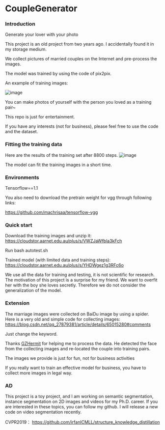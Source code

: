 # CoupleGenerator

### Introduction

Generate your lover with your photo

This project is an old project from two years ago. I accidentally found it in my storage medium.

We collect pictures of married couples on the Internet and pre-process the images.

The model was trained by using the code of pix2pix.

An example of training images:

![image](https://github.com/irfanICMLL/CoupleGenerator/blob/master/datasets/marriage_crop/120/1.jpg)

You can make photos of yourself with the person you loved as a training pair~

This repo is just for entertainment.

If you have any interests (not for business), please feel free to use the code and the dataset.

### Fitting the training data

Here are the results of the training set after 8800 steps.
![image](https://github.com/irfanICMLL/CoupleGenerator/blob/master/Screenshot%20from%202020-01-08%2009-35-46.png)

The model can fit the training images in a short time.


### Environments
Tensorflow==1.1

You also need to download the pretrain weight for vgg through following links:

https://github.com/machrisaa/tensorflow-vgg


### Quick start

Download the training images and unzip it: https://cloudstor.aarnet.edu.au/plus/s/VWZJaWfbla3kFch

Run bash autotest.sh

Trained model (with limited data and training steps): https://cloudstor.aarnet.edu.au/plus/s/YHDWgez1g3RFc6o

We use all the data for training and testing, it is not scientific for research. The motivation of this project is a  surprise for my friend. We want to overfit her with the boy she loves secretly. Therefore we do not consider the
 generalization of the model.


### Extension
The marriage images were collected on BaiDu image by using a spider. Here is a very old and simple code for collecting images:
https://blog.csdn.net/qq_27879381/article/details/65015280#comments

Just change the keyword.

Thanks [GZHermit](https://github.com/GZHermit) for helping me to process the data. He detected the face from the collecting images and re-located the couple into training pairs. 

The images we provide is just for fun, not for business activities

If you really want to train an effective model for business, you have to collect more images in legal way.

### AD

This project is a toy project, and I am working on semantic segmentation, instance segmentation on 2D images and videos for my Ph.D. career. If you are interested in these topics, you can follow my github. I will release a new code on video segmentation recently.

CVPR2019： https://github.com/irfanICMLL/structure_knowledge_distillation
